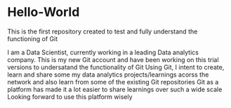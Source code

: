 # Hello-World
This is the first repository created to test and fully understand the functioning of Git

I am a Data Scientist, currently working in a leading Data analytics company.
This is my new Git account and have been working on this trial versions to undersatand the functionality of Git
Using Git, I intent to create, learn and share some my data analytics projects/learnings acorss the network and also learn from some of the existing Git repositories
Git as a platform has made it a lot easier to share learnings over such a wide scale
Looking forward to use this platform wisely
